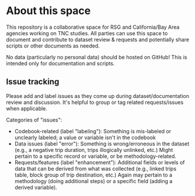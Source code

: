 # About this space

This repository is a collaborative space for RSG and California/Bay Area agencies working on TNC studies. All parties can use this space to document and contribute to dataset review & requests and potentially share scripts or other documents as needed.

No data (particularly no personal data) should be hosted on GitHub! This is intended only for documentation and scripts.

## Issue tracking
Please add and label issues as they come up during dataset/documentation review and discussion. It's helpful to group or tag related requests/issues when applicable.

Categories of "issues":
- Codebook-related (label "labeling"): Something is mis-labeled or unclearly labeled; a value or variable isn't in the codebook
- Data issues (label "error"): Something is wrong/erroneous in the dataset (e.g., a negative trip duration, trips illogically unlinked, etc.) Might pertain to a specific record or variable, or be methodology-related.
- Requests/features (label "enhancement"): Additional fields or levels of data that can be derived from what was collected (e.g., linked trips table, block group of trip destination, etc.) Again may pertain to a methodology (doing additional steps) or a specific field (adding a derived variable).
